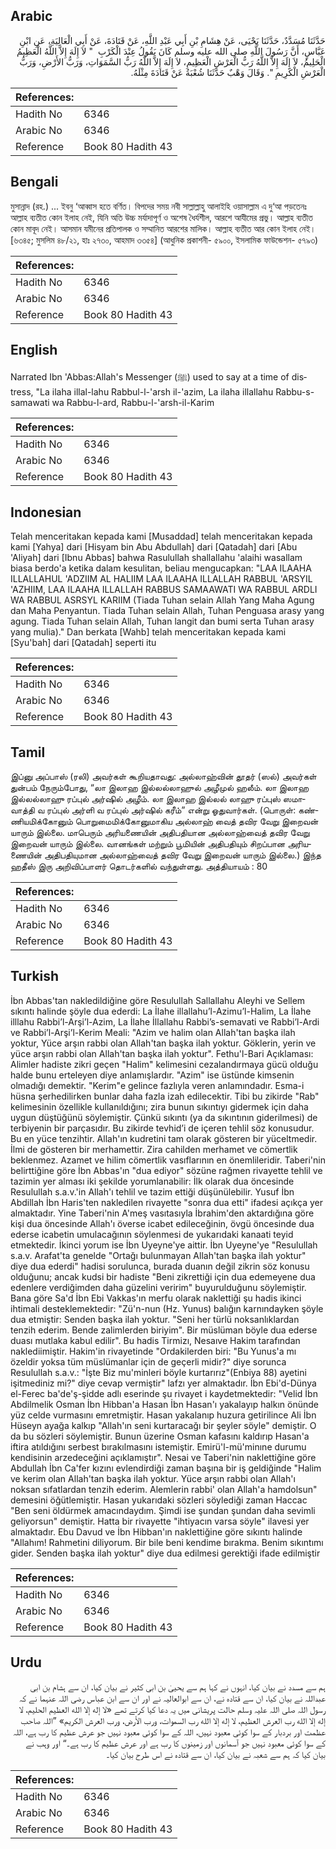 ## Arabic


<div dir="rtl" lang="ar" style={{fontSize:'larger',backgroundColor:'#f8f9fa',padding:20}}>
حَدَّثَنَا مُسَدَّدٌ، حَدَّثَنَا يَحْيَى، عَنْ هِشَامِ بْنِ أَبِي عَبْدِ اللَّهِ، عَنْ قَتَادَةَ، عَنْ أَبِي الْعَالِيَةِ، عَنِ ابْنِ عَبَّاسٍ، أَنَّ رَسُولَ اللَّهِ صلى الله عليه وسلم كَانَ يَقُولُ عِنْدَ الْكَرْبِ ‏ "‏ لاَ إِلَهَ إِلاَّ اللَّهُ الْعَظِيمُ الْحَلِيمُ، لاَ إِلَهَ إِلاَّ اللَّهُ رَبُّ الْعَرْشِ الْعَظِيمِ، لاَ إِلَهَ إِلاَّ اللَّهُ رَبُّ السَّمَوَاتِ، وَرَبُّ الأَرْضِ، وَرَبُّ الْعَرْشِ الْكَرِيمِ ‏"‏‏.‏ وَقَالَ وَهْبٌ حَدَّثَنَا شُعْبَةُ عَنْ قَتَادَةَ مِثْلَهُ‏.‏
</div>
<div style={{backgroundColor:'#f8f9fa',padding:20, marginBottom: 10}}><table> <thead> <tr> <th>References:</th> <th></th> </tr> </thead> <tbody><tr><td>Hadith No</td><td>6346</td></tr><tr><td>Arabic No</td><td>6346</td></tr><tr><td>Reference</td><td>Book 80 Hadith 43</td></tr></tbody></table></div>

## Bengali


<div dir="ltr" lang="bn" style={{fontSize:'larger',backgroundColor:'#f8f9fa',padding:20}}>
মুসান্নাদ (রহ.) ... ইবনু ‘আব্বাস হতে বর্ণিত। বিপদের সময় নবী সাল্লাল্লাহু আলাইহি ওয়াসাল্লাম এ দু‘আ পড়তেনঃ আল্লাহ ব্যতীত কোন ইলাহ নেই, যিনি অতি উচ্চ মর্যাদাপূর্ণ ও অশেষ ধৈর্যশীল, আরশে আযীমের প্রভু। আল্লাহ ব্যতীত কোন মাবূদ নেই। আসমান যমীনের প্রতিপালক ও সম্মানিত আরশের মালিক। আল্লাহ ব্যতীত আর কোন ইলাহ নেই। [৬৩৪৫; মুসলিম ৪৮/২১, হাঃ ২৭৩০, আহমাদ ৩৩৫৪] (আধুনিক প্রকাশনী- ৫৯০০, ইসলামিক ফাউন্ডেশন- ৫৭৯৩)
</div>
<div style={{backgroundColor:'#f8f9fa',padding:20, marginBottom: 10}}><table> <thead> <tr> <th>References:</th> <th></th> </tr> </thead> <tbody><tr><td>Hadith No</td><td>6346</td></tr><tr><td>Arabic No</td><td>6346</td></tr><tr><td>Reference</td><td>Book 80 Hadith 43</td></tr></tbody></table></div>

## English


<div dir="ltr" lang="en" style={{fontSize:'larger',backgroundColor:'#f8f9fa',padding:20}}>
Narrated Ibn 'Abbas:Allah's Messenger (ﷺ) used to say at a time of distress, "La ilaha illal-lahu Rabbul-l-'arsh il-'azim, La ilaha illallahu Rabbu-s-samawati wa Rabbu-l-ard, Rabbu-l-'arsh-il-Karim
</div>
<div style={{backgroundColor:'#f8f9fa',padding:20, marginBottom: 10}}><table> <thead> <tr> <th>References:</th> <th></th> </tr> </thead> <tbody><tr><td>Hadith No</td><td>6346</td></tr><tr><td>Arabic No</td><td>6346</td></tr><tr><td>Reference</td><td>Book 80 Hadith 43</td></tr></tbody></table></div>

## Indonesian


<div dir="ltr" lang="id" style={{fontSize:'larger',backgroundColor:'#f8f9fa',padding:20}}>
Telah menceritakan kepada kami [Musaddad] telah menceritakan kepada kami [Yahya] dari [Hisyam bin Abu Abdullah] dari [Qatadah] dari [Abu 'Aliyah] dari [Ibnu Abbas] bahwa Rasulullah shallallahu 'alaihi wasallam biasa berdo'a ketika dalam kesulitan, beliau mengucapkan: "LAA ILAAHA ILLALLAHUL 'ADZIIM AL HALIIM LAA ILAAHA ILLALLAH RABBUL 'ARSYIL 'AZHIIM, LAA ILAAHA ILLALLAH RABBUS SAMAAWATI WA RABBUL ARDLI WA RABBUL ASRSYL KARIIM (Tiada Tuhan selain Allah Yang Maha Agung dan Maha Penyantun. Tiada Tuhan selain Allah, Tuhan Penguasa arasy yang agung. Tiada Tuhan selain Allah, Tuhan langit dan bumi serta Tuhan arasy yang mulia)." Dan berkata [Wahb] telah menceritakan kepada kami [Syu'bah] dari [Qatadah] seperti itu
</div>
<div style={{backgroundColor:'#f8f9fa',padding:20, marginBottom: 10}}><table> <thead> <tr> <th>References:</th> <th></th> </tr> </thead> <tbody><tr><td>Hadith No</td><td>6346</td></tr><tr><td>Arabic No</td><td>6346</td></tr><tr><td>Reference</td><td>Book 80 Hadith 43</td></tr></tbody></table></div>

## Tamil


<div dir="ltr" lang="ta" style={{fontSize:'larger',backgroundColor:'#f8f9fa',padding:20}}>
இப்னு அப்பாஸ் (ரலி) அவர்கள் கூறியதாவது: அல்லாஹ்வின் தூதர் (ஸல்) அவர்கள் துன்பம் நேரும்போது, “லா இலாஹ இல்லல்லாஹுல் அழீமுல் ஹலீம். லா இலாஹ இல்லல்லாஹு ரப்புல் அர்ஷில் அழீம். லா இலாஹ இல்லல் லாஹு ரப்புஸ் ஸமாவாத்தி வ ரப்புல் அர்ளி வ ரப்புல் அர்ஷில் கரீம்” என்று ஓதுவார்கள். (பொருள்: கண்ணியமிக்கோனும் பொறுமைமிக்கோனுமாகிய அல்லாஹ் வைத் தவிர வேறு இறைவன் யாரும் இல்லை. மாபெரும் அரியணையின் அதிபதியான அல்லாஹ்வைத் தவிர வேறு இறைவன் யாரும் இல்லை. வானங்கள் மற்றும் பூமியின் அதிபதியும் சிறப்பான அரியணையின் அதிபதியுமான அல்லாஹ்வைத் தவிர வேறு இறைவன் யாரும் இல்லை.) இந்த ஹதீஸ் இரு அறிவிப்பாளர் தொடர்களில் வந்துள்ளது. அத்தியாயம் : 80
</div>
<div style={{backgroundColor:'#f8f9fa',padding:20, marginBottom: 10}}><table> <thead> <tr> <th>References:</th> <th></th> </tr> </thead> <tbody><tr><td>Hadith No</td><td>6346</td></tr><tr><td>Arabic No</td><td>6346</td></tr><tr><td>Reference</td><td>Book 80 Hadith 43</td></tr></tbody></table></div>

## Turkish


<div dir="ltr" lang="tr" style={{fontSize:'larger',backgroundColor:'#f8f9fa',padding:20}}>
İbn Abbas'tan nakledildiğine göre Resulullah Sallallahu Aleyhi ve Sellem sıkıntı halinde şöyle dua ederdi: La İlahe illallahu’l-Azimu’l-Halim, La İlahe illlahu Rabbi’l-Arşi’l-Azim, La İlahe İllallahu Rabbi’s-semavati ve Rabbi’l-Ardi ve Rabbi’l-Arşi’l-Kerim Meali: "Azim ve halim olan Allah'tan başka ilah yoktur, Yüce arşın rabbi olan Allah'tan başka ilah yoktur. Göklerin, yerin ve yüce arşın rabbi olan Allah'tan başka ilah yoktur". Fethu'l-Bari Açıklaması: Alimler hadiste zikri geçen "Halim" kelimesini cezalandırmaya gücü olduğu halde bunu erteleyen diye anlamışlardır. "Azim" ise üstünde kimsenin olmadığı demektir. "Kerim"e gelince fazlıyla veren anlamındadır. Esma-i hüsna şerhedilirken bunlar daha fazla izah edilecektir. Tibi bu zikirde "Rab" kelimesinin özellikle kullanıldığını; zira bunun sıkıntıyı gidermek için daha uygun düştüğünü söylemiştir. Çünkü sıkıntı (ya da sıkıntının giderilmesi) de terbiyenin bir parçasıdır. Bu zikirde tevhid’i de içeren tehlil söz konusudur. Bu en yüce tenzihtir. Allah'ın kudretini tam olarak gösteren bir yüceltmedir. İlmi de gösteren bir merhamettir. Zira cahilden merhamet ve cömertlik beklenmez. Azamet ve hilim cömertlik vasıflarının en önemlileridir. Taberi'nin belirttiğine göre İbn Abbas'ın "dua ediyor" sözüne rağmen rivayette tehlil ve tazimin yer alması iki şekilde yorumlanabilir: İlk olarak dua öncesinde Resulullah s.a.v.'in Allah'ı tehlil ve tazim ettiği düşünülebilir. Yusuf İbn Abdillah İbn Haris'ten nakledilen rivayette "sonra dua etti" ifadesi açıkça yer almaktadır. Yine Taberi'nin A'meş vasıtasıyla İbrahim'den aktardığına göre kişi dua öncesinde Allah'ı överse icabet edileceğinin, övgü öncesinde dua ederse icabetin umulacağının söylenmesi de yukarıdaki kanaati teyid etmektedir. İkinci yorum ise İbn Uyeyne'ye aittir. İbn Uyeyne'ye "Resulullah s.a.v. Arafat'ta genelde "Ortağı bulunmayan Allah'tan başka ilah yoktur" diye dua ederdi" hadisi sorulunca, burada duanın değil zikrin söz konusu olduğunu; ancak kudsi bir hadiste "Beni zikrettiği için dua edemeyene dua edenlere verdiğimden daha güzelini veririm" buyurulduğunu söylemiştir. Bana göre Sa'd İbn Ebi Vakkas'ın merfu olarak naklettiği şu hadis ikinci ihtimali desteklemektedir: "Zü'n-nun (Hz. Yunus) balığın karnındayken şöyle dua etmiştir: Senden başka ilah yoktur. "Seni her türlü noksanlıklardan tenzih ederim. Bende zalimlerden biriyim". Bir müslüman böyle dua ederse duası mutlaka kabul edilir". Bu hadis Tirmizı, Nesaıve Hakim tarafından naklediimiştir. Hakim'in rivayetinde "Ordakilerden biri: "Bu Yunus'a mı özeldir yoksa tüm müslümanlar için de geçerli midir?" diye sorunca Resulullah s.a.v.: "İşte Biz mu'minleri böyle kurtarırız"(Enbiya 88) ayetini işitmediniz mi?" diye cevap vermiştir" lafzı yer almaktadır. İbn Ebi'd-Dünya el-Ferec ba'de'ş-şidde adlı eserinde şu rivayet i kaydetmektedir: "Velid İbn Abdilmelik Osman İbn Hibban'a Hasan İbn Hasan'ı yakalayıp halkın önünde yüz celde vurmasını emretmiştir. Hasan yakalanıp huzura getirilince Ali İbn Hüseyn ayağa kalkıp "Allah'ın seni kurtaracağı bir şeyler söyle" demiştir. O da bu sözleri söylemiştir. Bunun üzerine Osman kafasını kaldırıp Hasan'a iftira atıldığını serbest bırakılmasını istemiştir. Emirü'l-mü'minıne durumu kendisinin arzedeceğini açıklamıştır". Nesai ve Taberi'nin naklettiğine göre Abdullah İbn Ca'fer kızını evlendirdiği zaman başına bir iş geldiğinde "Halim ve kerim olan Allah'tan başka ilah yoktur. Yüce arşın rabbi olan Allah'ı noksan sıfatlardan tenzih ederim. Alemlerin rabbi' olan Allah'a hamdolsun" demesini öğütlemiştir. Hasan yukarıdaki sözleri söylediği zaman Haccac "Ben seni öldürmek amacındaydım. Şimdi ise şundan şundan daha sevimli geliyorsun" demiştir. Hatta bir rivayette "ihtiyacın varsa söyle" ilavesi yer almaktadır. Ebu Davud ve İbn Hibban'ın naklettiğine göre sıkıntı halinde "Allahım! Rahmetini diliyorum. Bir bile beni kendime bırakma. Benim sıkıntımı gider. Senden başka ilah yoktur" diye dua edilmesi gerektiği ifade edilmiştir
</div>
<div style={{backgroundColor:'#f8f9fa',padding:20, marginBottom: 10}}><table> <thead> <tr> <th>References:</th> <th></th> </tr> </thead> <tbody><tr><td>Hadith No</td><td>6346</td></tr><tr><td>Arabic No</td><td>6346</td></tr><tr><td>Reference</td><td>Book 80 Hadith 43</td></tr></tbody></table></div>

## Urdu


<div dir="rtl" lang="ur" style={{fontSize:'larger',backgroundColor:'#f8f9fa',padding:20}}>
ہم سے مسدد نے بیان کیا، انہوں نے کہا ہم سے یحییٰ بن ابی کثیر نے بیان کیا، ان سے ہشام بن ابی عبداللہ نے بیان کیا، ان سے قتادہ نے، ان سے ابوالعالیہ نے اور ان سے ابن عباس رضی اللہ عنہما نے کہ رسول اللہ صلی اللہ علیہ وسلم حالت پریشانی میں یہ دعا کیا کرتے تھے «لا إله إلا الله العظيم الحليم،‏‏‏‏ لا إله إلا الله رب العرش العظيم،‏‏‏‏ لا إله إلا الله رب السموات،‏‏‏‏ ورب الأرض،‏‏‏‏ ورب العرش الكريم» ”اللہ صاحب عظمت اور بردبار کے سوا کوئی معبود نہیں، اللہ کے سوا کوئی معبود نہیں جو عرش عظیم کا رب ہے، اللہ کے سوا کوئی معبود نہیں جو آسمانوں اور زمینوں کا رب ہے اور عرش عظیم کا رب ہے۔“ اور وہب نے بیان کیا کہ ہم سے شعبہ نے بیان کیا، ان سے قتادہ نے اس طرح بیان کیا۔
</div>
<div style={{backgroundColor:'#f8f9fa',padding:20, marginBottom: 10}}><table> <thead> <tr> <th>References:</th> <th></th> </tr> </thead> <tbody><tr><td>Hadith No</td><td>6346</td></tr><tr><td>Arabic No</td><td>6346</td></tr><tr><td>Reference</td><td>Book 80 Hadith 43</td></tr></tbody></table></div>